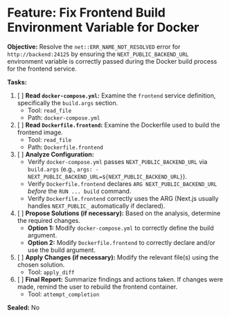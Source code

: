 # Feature: Fix Frontend Build Environment Variable for Docker

**Objective:** Resolve the `net::ERR_NAME_NOT_RESOLVED` error for `http://backend:24125` by ensuring the `NEXT_PUBLIC_BACKEND_URL` environment variable is correctly passed during the Docker build process for the frontend service.

**Tasks:**

1.  [ ] **Read `docker-compose.yml`:** Examine the `frontend` service definition, specifically the `build.args` section.
    *   Tool: `read_file`
    *   Path: `docker-compose.yml`
2.  [ ] **Read `Dockerfile.frontend`:** Examine the Dockerfile used to build the frontend image.
    *   Tool: `read_file`
    *   Path: `Dockerfile.frontend`
3.  [ ] **Analyze Configuration:**
    *   Verify `docker-compose.yml` passes `NEXT_PUBLIC_BACKEND_URL` via `build.args` (e.g., `args: - NEXT_PUBLIC_BACKEND_URL=${NEXT_PUBLIC_BACKEND_URL}`).
    *   Verify `Dockerfile.frontend` declares `ARG NEXT_PUBLIC_BACKEND_URL` *before* the `RUN ... build` command.
    *   Verify `Dockerfile.frontend` correctly uses the ARG (Next.js usually handles `NEXT_PUBLIC_` automatically if declared).
4.  [ ] **Propose Solutions (if necessary):** Based on the analysis, determine the required changes.
    *   **Option 1:** Modify `docker-compose.yml` to correctly define the build argument.
    *   **Option 2:** Modify `Dockerfile.frontend` to correctly declare and/or use the build argument.
5.  [ ] **Apply Changes (if necessary):** Modify the relevant file(s) using the chosen solution.
    *   Tool: `apply_diff`
6.  [ ] **Final Report:** Summarize findings and actions taken. If changes were made, remind the user to rebuild the frontend container.
    *   Tool: `attempt_completion`

**Sealed:** No